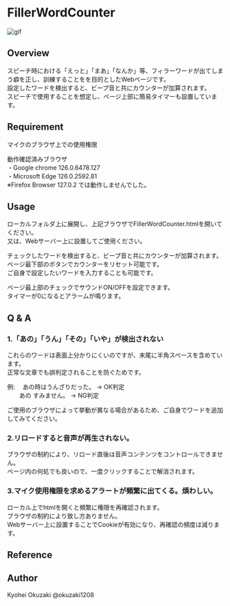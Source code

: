 

# FillerWordCounter

![gif](https://github.com/okuzaki1208/FillerWordCounter/blob/main/Sample_image/sample.gif)



## Overview
スピーチ時における「えっと」「まあ」「なんか」等、フィラーワードが出てしまう癖を正し、訓練することをを目的としたWebページです。  
設定したワードを検出すると、ビープ音と共にカウンターが加算されます。  
スピーチで使用することを想定し、ページ上部に簡易タイマーも設置しています。    

## Requirement
マイクのブラウザ上での使用権限    

動作確認済みブラウザ  
・Google chrome 126.0.6478.127  
・Microsoft Edge 126.0.2592.81    
※Firefox Browser 127.0.2 では動作しませんでした。    

## Usage
ローカルフォルダ上に展開し、上記ブラウザでFillerWordCounter.htmlを開いてください。  
又は、Webサーバー上に設置してご使用ください。    

チェックしたワードを検出すると、ビープ音と共にカウンターが加算されます。  
ページ最下部のボタンでカウンターをリセット可能です。  
ご自身で設定したいワードを入力することも可能です。    

ページ最上部のチェックでサウンドON/OFFを設定できます。  
タイマーが0になるとアラームが鳴ります。    

## Q & A
### 1.「あの」「うん」「その」「いや」が検出されない
これらのワードは表面上分かりにくいのですが、末尾に半角スペースを含めています。  
正常な文章でも誤判定されることを防ぐためです。

例: 　あの時はうんざりだった。 → OK判定  
　　あの すみません。 → NG判定    

ご使用のブラウザによって挙動が異なる場合があるため、ご自身でワードを追加してみてください。  
  
### 2.リロードすると音声が再生されない。
ブラウザの制約により、リロード直後は音声コンテンツをコントロールできません。  
ページ内の何処でも良いので、一度クリックすることで解消されます。
  
### 3.マイク使用権限を求めるアラートが頻繁に出てくる。煩わしい。
ローカル上でhtmlを開くと頻繁に権限を再確認されます。  
ブラウザの制約により致し方ありません。  
Webサーバー上に設置することでCookieが有効になり、再確認の頻度は減ります。
  
## Reference
[SpeechRecognition]: https://developer.mozilla.org/ja/docs/Web/API/SpeechRecognition

## Author
Kyohei Okuzaki @okuzaki1208
